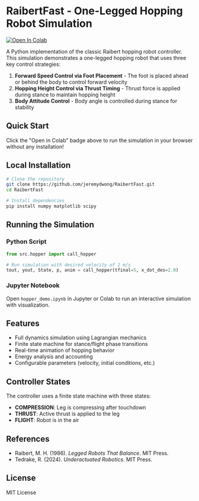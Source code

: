 # RaibertFast - One-Legged Hopping Robot Simulation

[![Open In Colab](https://colab.research.google.com/assets/colab-badge.svg)](https://colab.research.google.com/github/jeremydwong/RaibertFast/blob/master/hopper_demo.ipynb)

A Python implementation of the classic Raibert hopping robot controller. This simulation demonstrates a one-legged hopping robot that uses three key control strategies:

1. **Forward Speed Control via Foot Placement** - The foot is placed ahead or behind the body to control forward velocity
2. **Hopping Height Control via Thrust Timing** - Thrust force is applied during stance to maintain hopping height
3. **Body Attitude Control** - Body angle is controlled during stance for stability

## Quick Start

Click the "Open in Colab" badge above to run the simulation in your browser without any installation!

## Local Installation

```bash
# Clone the repository
git clone https://github.com/jeremydwong/RaibertFast.git
cd RaibertFast

# Install dependencies
pip install numpy matplotlib scipy
```

## Running the Simulation

### Python Script
```python
from src.hopper import call_hopper

# Run simulation with desired velocity of 2 m/s
tout, yout, State, p, anim = call_hopper(tfinal=5, x_dot_des=2.0)
```

### Jupyter Notebook
Open `hopper_demo.ipynb` in Jupyter or Colab to run an interactive simulation with visualization.

## Features

- Full dynamics simulation using Lagrangian mechanics
- Finite state machine for stance/flight phase transitions
- Real-time animation of hopping behavior
- Energy analysis and accounting
- Configurable parameters (velocity, initial conditions, etc.)

## Controller States

The controller uses a finite state machine with three states:
- **COMPRESSION**: Leg is compressing after touchdown
- **THRUST**: Active thrust is applied to the leg
- **FLIGHT**: Robot is in the air

## References

- Raibert, M. H. (1986). *Legged Robots That Balance*. MIT Press.
- Tedrake, R. (2024). *Underactuated Robotics*. MIT Press.

## License

MIT License
